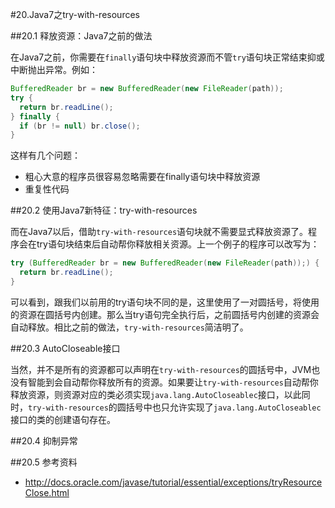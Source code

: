 #20.Java7之try-with-resources

##20.1 释放资源：Java7之前的做法

在Java7之前，你需要在`finally`语句块中释放资源而不管`try`语句块正常结束抑或中断抛出异常。例如：

```Java
BufferedReader br = new BufferedReader(new FileReader(path));
try {
  return br.readLine();
} finally {
  if (br != null) br.close();
}
```

这样有几个问题：

* 粗心大意的程序员很容易忽略需要在finally语句块中释放资源
* 重复性代码

##20.2 使用Java7新特征：try-with-resources

而在Java7以后，借助`try-with-resources`语句块就不需要显式释放资源了。程序会在try语句块结束后自动帮你释放相关资源。上一个例子的程序可以改写为：

```Java
try (BufferedReader br = new BufferedReader(new FileReader(path));) {
  return br.readLine();
}
```

可以看到，跟我们以前用的try语句块不同的是，这里使用了一对圆括号，将使用的资源在圆括号内创建。那么当try语句完全执行后，之前圆括号内创建的资源会自动释放。相比之前的做法，`try-with-resources`简洁明了。

##20.3 AutoCloseable接口

当然，并不是所有的资源都可以声明在`try-with-resources`的圆括号中，JVM也没有智能到会自动帮你释放所有的资源。如果要让`try-with-resources`自动帮你释放资源，则资源对应的类必须实现`java.lang.AutoCloseablec`接口，以此同时，`try-with-resources`的圆括号中也只允许实现了`java.lang.AutoCloseablec`接口的类的创建语句存在。



##20.4 抑制异常


##20.5 参考资料

* http://docs.oracle.com/javase/tutorial/essential/exceptions/tryResourceClose.html
